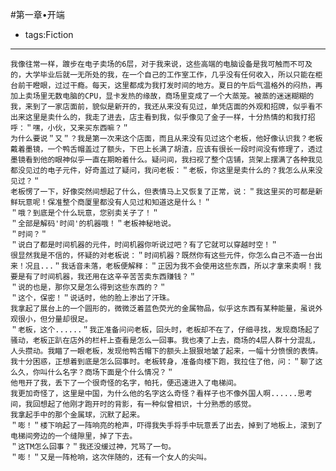 #第一章•开端

- tags:Fiction

----
    我像往常一样，踱步在电子卖场的6层，对于我来说，这些高端的电脑设备是我可触而不可及的，大学毕业后就一无所处的我，在一个自己的工作室工作，几乎没有任何收入，所以只能在柜台前干瞪眼，过过干瘾。每天，这里都成为我打发时间的地方。夏日的午后气温格外的闷热，再加上卖场里无数电脑的CPU，显卡发热的缘故，商场里变成了一个大蒸笼。被蒸的迷迷糊糊的我，来到了一家店面前，貌似是新开的，我还从来没有见过，单凭店面的外观和招牌，似乎看不出来这里是卖什么的，我走了进去，店主看到我，似乎像见了金子一样，十分热情的和我打招呼：＂嘿，小伙，又来买东西嘛？＂ 
    为什么要说＂又＂？我是第一次来这个店面，而且从来没有见过这个老板，他好像认识我？老板戴着墨镜，一个鸭舌帽盖过了额头，下巴上长满了胡渣，应该有很长一段时间没有修理了，透过墨镜看到他的眼神似乎一直在期盼着什么。疑问间，我扫视了整个店铺，货架上摆满了各种我见都没见过的电子元件，好奇盖过了疑问，我问老板：＂老板，你这里是卖什么的？我怎么从来没见过？＂ 
    老板愣了一下，好像突然间想起了什么，但表情马上又恢复了正常，说：＂我这里买的可都是新鲜玩意呢！保准整个商厦里都没有人见过和知道这是什么！＂ 
    ＂哦？到底是个什么玩意，您别卖关子了！＂ 
    ＂全部是解码'时间'的机器哦！＂老板神秘地说。 
    ＂时间？＂ 
    ＂说白了都是时间机器的元件，时间机器你听说过吧？有了它就可以穿越时空！＂ 
    很显然我是不信的，怀疑的对老板说：＂时间机器？既然你有这些元件，你怎么自己不造一台出来！况且...＂我话音未落，老板便解释：＂正因为我不会使用这些东西，所以才拿来卖啊！我要是有了时间机器，我还用在这辛辛苦苦卖东西赚钱？＂ 
    ＂说的也是，那你又是怎么得到这些东西的？＂ 
    ＂这个，保密！＂说话时，他的脸上渗出了汗珠。 
    我拿起了展台上的一个圆形的，微微泛着蓝色荧光的金属物品，似乎这东西有某种能量，虽说外观很小，但分量却很足。 
    ＂老板，这个......＂我正准备问问老板，回头时，老板却不在了，仔细寻找，发现商场起了骚动，老板正趴在店外的栏杆上查看是怎么一回事。我也凑了上去，商场的4层人群十分混乱，人头攒动。我瞄了一眼老板，发现他鸭舌帽下的额头上狠狠地皱了起来，一幅十分愤恨的表情。我十分困惑，正想着到底是怎么回事时。老板转身，准备向楼下跑，我拉住了他，问：＂聊了这么久，你叫什么名字？商场下面是个什么情况？＂
    他甩开了我，丢下了一个很奇怪的名字，帕托，便迅速进入了电梯间。 
    我更加奇怪了，这里是中国，为什么他的名字这么奇怪？看样子也不像外国人啊......思考间，我回想起了他刚才跑开时的背影，有一种似曾相识，十分熟悉的感觉。 
    我拿起手中的那个金属球，沉默了起来。 
    ＂嘭！＂楼下响起了一阵响亮的枪声，吓得我失手将手中玩意丢了出去，掉到了地板上，滚到了电梯间旁边的一个缝隙里，掉了下去。
    ＂这TM怎么回事？＂我还没缓过神，咒骂了一句。 
    ＂嘭！＂又是一阵枪响，这次伴随的，还有一个女人的尖叫。
